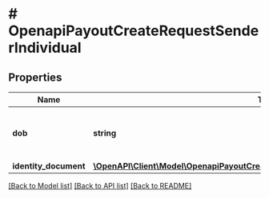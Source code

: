 # # OpenapiPayoutCreateRequestSenderIndividual

## Properties

Name | Type | Description | Notes
------------ | ------------- | ------------- | -------------
**dob** | **string** | Date of birth formatted as yyyy-mm-dd | [optional]
**identity_document** | [**\OpenAPI\Client\Model\OpenapiPayoutCreateRequestSenderIndividualIdentityDocument**](OpenapiPayoutCreateRequestSenderIndividualIdentityDocument.md) |  | [optional]

[[Back to Model list]](../../README.md#models) [[Back to API list]](../../README.md#endpoints) [[Back to README]](../../README.md)
